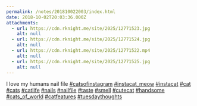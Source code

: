 ```yaml
---
permalink: /notes/201810022003/index.html
date: 2018-10-02T20:03:36.000Z
attachments:
  - url: https://cdn.rknight.me/site/2025/12771523.jpg
    alt: null
  - url: https://cdn.rknight.me/site/2025/12771524.jpg
    alt: null
  - url: https://cdn.rknight.me/site/2025/12771522.mp4
    alt: null
  - url: https://cdn.rknight.me/site/2025/12771525.jpg
    alt: null
---
```


I love my humans nail file <a href="https://pixelfed.social/discover/tags/catsofinstagram?src=hash" title="#catsofinstagram" class="u-url hashtag" rel="external nofollow noopener">#catsofinstagram</a> <a href="https://pixelfed.social/discover/tags/instacat_meow?src=hash" title="#instacat_meow" class="u-url hashtag" rel="external nofollow noopener">#instacat_meow</a> <a href="https://pixelfed.social/discover/tags/instacat?src=hash" title="#instacat" class="u-url hashtag" rel="external nofollow noopener">#instacat</a> <a href="https://pixelfed.social/discover/tags/cat?src=hash" title="#cat" class="u-url hashtag" rel="external nofollow noopener">#cat</a> <a href="https://pixelfed.social/discover/tags/cats?src=hash" title="#cats" class="u-url hashtag" rel="external nofollow noopener">#cats</a> <a href="https://pixelfed.social/discover/tags/catlife?src=hash" title="#catlife" class="u-url hashtag" rel="external nofollow noopener">#catlife</a> <a href="https://pixelfed.social/discover/tags/nails?src=hash" title="#nails" class="u-url hashtag" rel="external nofollow noopener">#nails</a> <a href="https://pixelfed.social/discover/tags/nailfile?src=hash" title="#nailfile" class="u-url hashtag" rel="external nofollow noopener">#nailfile</a> <a href="https://pixelfed.social/discover/tags/taste?src=hash" title="#taste" class="u-url hashtag" rel="external nofollow noopener">#taste</a> <a href="https://pixelfed.social/discover/tags/smell?src=hash" title="#smell" class="u-url hashtag" rel="external nofollow noopener">#smell</a> <a href="https://pixelfed.social/discover/tags/cutecat?src=hash" title="#cutecat" class="u-url hashtag" rel="external nofollow noopener">#cutecat</a> <a href="https://pixelfed.social/discover/tags/handsome?src=hash" title="#handsome" class="u-url hashtag" rel="external nofollow noopener">#handsome</a> <a href="https://pixelfed.social/discover/tags/cats_of_world?src=hash" title="#cats_of_world" class="u-url hashtag" rel="external nofollow noopener">#cats_of_world</a> <a href="https://pixelfed.social/discover/tags/catfeatures?src=hash" title="#catfeatures" class="u-url hashtag" rel="external nofollow noopener">#catfeatures</a> <a href="https://pixelfed.social/discover/tags/tuesdaythoughts?src=hash" title="#tuesdaythoughts" class="u-url hashtag" rel="external nofollow noopener">#tuesdaythoughts</a>
